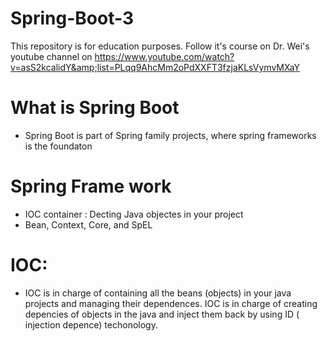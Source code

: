 # Spring-Boot-3
This repository is for education purposes. Follow it's course on Dr. Wei's youtube channel on https://www.youtube.com/watch?v=asS2kcalidY&amp;list=PLqq9AhcMm2oPdXXFT3fzjaKLsVymvMXaY

# What is Spring Boot
  - Spring Boot is part of Spring family projects, where spring frameworks is the foundaton
# Spring Frame work
  -  IOC container : Decting Java objectes in your project
   - Bean, Context, Core, and SpEL
# IOC:
 - IOC is in charge of containing all the beans (objects) in your java projects and managing their dependences. IOC is in charge of creating depencies of objects in the java and inject them back by using ID ( injection depence) techonology.